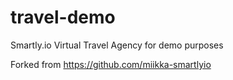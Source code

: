 # travel-demo
Smartly.io Virtual Travel Agency for demo purposes

Forked from https://github.com/miikka-smartlyio
